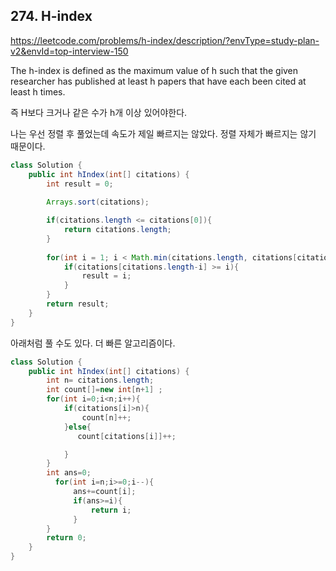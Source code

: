 ## 274. H-index
https://leetcode.com/problems/h-index/description/?envType=study-plan-v2&envId=top-interview-150

The h-index is defined as the maximum value of h such that the given researcher has published at least h papers that have each been cited at least h times.

즉 H보다 크거나 같은 수가 h개 이상 있어야한다. 

나는 우선 정렬 후 풀었는데 속도가 제일 빠르지는 않았다. 정렬 자체가 빠르지는 않기 때문이다.
```java
class Solution {
    public int hIndex(int[] citations) {
        int result = 0;
        
        Arrays.sort(citations);

        if(citations.length <= citations[0]){
            return citations.length;
        }
    
        for(int i = 1; i < Math.min(citations.length, citations[citations.length-1]+1); i++){
            if(citations[citations.length-i] >= i){
                result = i;
            }
        }
        return result;
    }
}
```
아래처럼 풀 수도 있다. 더 빠른 알고리즘이다.
```java
class Solution {
    public int hIndex(int[] citations) {
        int n= citations.length;
        int count[]=new int[n+1] ;
        for(int i=0;i<n;i++){
            if(citations[i]>n){
                count[n]++;
            }else{
               count[citations[i]]++;

            }
        }
        int ans=0;
          for(int i=n;i>=0;i--){
              ans+=count[i];
              if(ans>=i){
                  return i;
              }
        }
        return 0;
    }
}
```